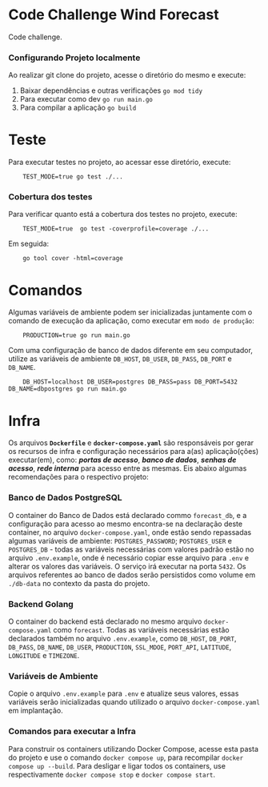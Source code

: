 # Code Challenge Wind Forecast

Code challenge.


### Configurando Projeto localmente

Ao realizar git clone do projeto, acesse o diretório do mesmo e execute: 

1. Baixar dependências e outras verificações ``go mod tidy``
2. Para executar como dev ``go run main.go``
3. Para compilar a aplicação ``go build``



# Teste 

Para executar testes no projeto, ao acessar esse diretório, execute:

````
    TEST_MODE=true go test ./...
````


### Cobertura dos testes

Para verificar quanto está a cobertura dos testes no projeto, execute: 

````
    TEST_MODE=true  go test -coverprofile=coverage ./...
````

Em seguida:

````
    go tool cover -html=coverage
````



# Comandos 

Algumas variáveis de ambiente podem ser inicializadas juntamente com o comando de execução da aplicação, como executar em ``modo de produção``:

````
    PRODUCTION=true go run main.go
````

Com uma configuração de banco de dados diferente em seu computador, utilize as variáveis de ambiente ``DB_HOST``, ``DB_USER``, ``DB_PASS``, ``DB_PORT`` e ``DB_NAME``.

````
    DB_HOST=localhost DB_USER=postgres DB_PASS=pass DB_PORT=5432 DB_NAME=dbpostgres go run main.go
````



# Infra

Os arquivos **`Dockerfile`** e **`docker-compose.yaml`** são responsáveis por gerar os recursos de infra e configuração necessários para a(as) aplicação(ções) executar(em), como: ***portas de acesso***, ***banco de dados***, ***senhas de acesso***, ***rede interna*** para acesso entre as mesmas. Eis abaixo algumas recomendações para o respectivo projeto:


### Banco de Dados PostgreSQL

O container do Banco de Dados está declarado commo `forecast_db`, e a configuração para acesso ao mesmo encontra-se na declaração deste container, no arquivo `docker-compose.yaml`, onde estão sendo repassadas algumas variáveis de ambiente: `POSTGRES_PASSWORD`; `POSTGRES_USER` e `POSTGRES_DB` - todas as variáveis necessárias com valores padrão estão no arquivo ``.env.example``, onde é necessário copiar esse arquivo para ``.env`` e alterar os valores das variáveis. O serviço irá executar na porta `5432`. Os arquivos referentes ao banco de dados serão persistidos como volume em `./db-data` no contexto da pasta do projeto.


### Backend Golang

O container do backend está declarado no mesmo arquivo `docker-compose.yaml` como `forecast`. Todas as variáveis necessárias estão declarados também no arquivo ``.env.example``, como `DB_HOST`, `DB_PORT`, `DB_PASS`, `DB_NAME`, `DB_USER`, `PRODUCTION`, `SSL_MDOE`, `PORT_API`, `LATITUDE`, `LONGITUDE` e `TIMEZONE`. 


### Variáveis de Ambiente

Copie o arquivo ``.env.example`` para ``.env`` e atualize seus valores, essas variáveis serão inicializadas quando utilizado o arquivo ``docker-compose.yaml`` em implantação.


### Comandos para executar a Infra

Para construir os containers utilizando Docker Compose, acesse esta pasta do projeto e use o comando ``docker compose up``, para recompilar ``docker compose up --build``. Para desligar e ligar todos os containers, use respectivamente ``docker compose stop`` e ``docker compose start``.